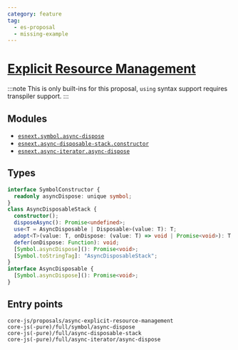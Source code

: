 ```yaml
---
category: feature
tag:
  - es-proposal
  - missing-example
---
```


# [Explicit Resource Management](https://github.com/tc39/proposal-async-explicit-resource-management)

:::note
This is only built-ins for this proposal, `using` syntax support requires transpiler support.
:::

## Modules

- [`esnext.symbol.async-dispose`](https://github.com/zloirock/core-js/blob/master/packages/core-js/modules/esnext.symbol.async-dispose.js)
- [`esnext.async-disposable-stack.constructor`](https://github.com/zloirock/core-js/blob/master/packages/core-js/modules/esnext.async-disposable-stack.constructor.js)
- [`esnext.async-iterator.async-dispose`](https://github.com/zloirock/core-js/blob/master/packages/core-js/modules/esnext.async-iterator.async-dispose.js)

## Types

```ts
interface SymbolConstructor {
  readonly asyncDispose: unique symbol;
}
class AsyncDisposableStack {
  constructor();
  disposeAsync(): Promise<undefined>;
  use<T = AsyncDisposable | Disposable>(value: T): T;
  adopt<T>(value: T, onDispose: (value: T) => void | Promise<void>): T;
  defer(onDispose: Function): void;
  [Symbol.asyncDispose](): Promise<void>;
  [Symbol.toStringTag]: "AsyncDisposableStack";
}
interface AsyncDisposable {
  [Symbol.asyncDispose](): Promise<void>;
}
```

## Entry points

```
core-js/proposals/async-explicit-resource-management
core-js(-pure)/full/symbol/async-dispose
core-js(-pure)/full/async-disposable-stack
core-js(-pure)/full/async-iterator/async-dispose
```
